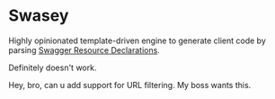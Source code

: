 Swasey
========

Highly opinionated template-driven engine to generate client code by parsing [Swagger Resource Declarations](https://github.com/swagger-api/swagger-spec "https://github.com/swagger-api/swagger-spec").

Definitely doesn't work.

Hey, bro, can u add support for URL filtering.  My boss wants this.
